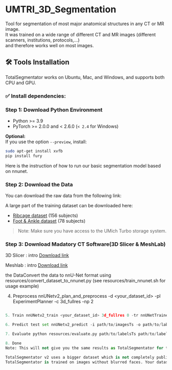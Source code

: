 # UMTRI_3D_Segmentation

Tool for segmentation of most major anatomical structures in any CT or MR image.  
It was trained on a wide range of different CT and MR images (different scanners, institutions, protocols,...)  
and therefore works well on most images.


## 🛠️ Tools Installation

TotalSegmentator works on Ubuntu, Mac, and Windows, and supports both CPU and GPU.

### ✅ Install dependencies:


### Step 1: Download Python Environment
- Python >= 3.9  
- PyTorch >= 2.0.0 and < 2.6.0 (`< 2.4` for Windows)

**Optional:**  
If you use the option `--preview`, install:
```bash
sudo apt-get install xvfb
pip install fury
```

Here is the instruction of how to run our basic segmentation model based on nnunet.




### Step 2: Download the Data

You can download the raw data from the following link:

A large part of the training dataset can be downloaded here:  
- [Ribcage dataset](https://www.dropbox.com/home/Xingyang%20Cui/TotalSegmentator_FineTuning) (156 subjects)  
- [Foot & Ankle dataset](https://armis2.arc-ts.umich.edu/pun/sys/dashboard/files/fs//nfs/turbo/coe-mreedsensitive/Processing/Foot_and_Ankle/SK/Raw_Data) (78 subjects)

> Note: Make sure you have access to the UMich Turbo storage system.



### Step 3: Download Madatory CT Software(3D Slicer & MeshLab)

3D Slicer : intro
[Download link](https://www.meshlab.net/)


Meshlab : intro
[Download link](https://www.slicer.org/)


the DataConvert the data to nnU-Net format using resources/convert_dataset_to_nnunet.py (see resources/train_nnunet.sh for usage example)

4. Preprocess nnUNetv2_plan_and_preprocess -d <your_dataset_id> -pl ExperimentPlanner -c 3d_fullres -np 2
```python

5. Train nnUNetv2_train <your_dataset_id> 3d_fullres 0 -tr nnUNetTrainerNoMirroring (takes several days)

6. Predict test set nnUNetv2_predict -i path/to/imagesTs -o path/to/labelsTs_predicted -d <your_dataset_id> -c 3d_fullres -tr nnUNetTrainerNoMirroring --disable_tta -f 0

7. Evaluate python resources/evaluate.py path/to/labelsTs path/to/labelsTs_predicted (requires pip install git+https://github.com/google-deepmind/surface-distance.git and pip install p_tqdm). The resulting numbers should be similar to the ones in resources/evaluate_results.txt (since training is not deterministic the mean dice score across all classes can vary by up to one dice point)

8. Done
Note: This will not give you the same results as TotalSegmentator for two reasons:

TotalSegmentator v2 uses a bigger dataset which is not completely public
TotalSegmentator is trained on images without blurred faces. Your dataset contains blurred faces.
